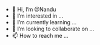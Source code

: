 - 👋 Hi, I’m @Nandu
- 👀 I’m interested in ...
- 🌱 I’m currently learning ...
- 💞️ I’m looking to collaborate on ...
- 📫 How to reach me ...

<!---
9676117625/9676117625 is a ✨ special ✨ repository because its `README.md` (this file) appears on your GitHub profile.
You can click the Preview link to take a look at your changes.
--->















